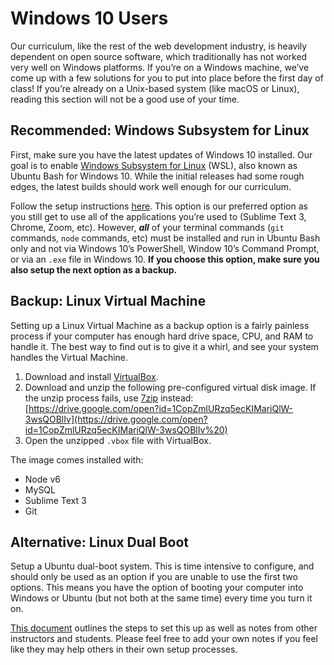 # Windows 10 Users

Our curriculum, like the rest of the web development industry, is heavily dependent on open source software, which traditionally has not worked very well on Windows platforms. If you’re on a Windows machine, we’ve come up with a few solutions for you to put into place before the first day of class! If you’re already on a Unix-based system \(like macOS or Linux\), reading this section will not be a good use of your time.

## Recommended: Windows Subsystem for Linux

First, make sure you have the latest updates of Windows 10 installed. Our goal is to enable [Windows Subsystem for Linux](https://docs.microsoft.com/en-us/windows/wsl/faq) \(WSL\), also known as Ubuntu Bash for Windows 10. While the initial releases had some rough edges, the latest builds should work well enough for our curriculum.

Follow the setup instructions [here](https://www.howtogeek.com/249966/how-to-install-and-use-the-linux-bash-shell-on-windows-10/). This option is our preferred option as you still get to use all of the applications you’re used to \(Sublime Text 3, Chrome, Zoom, etc\). However, _**all**_ of your terminal commands \(`git` commands, `node` commands, etc\) must be installed and run in Ubuntu Bash only and not via Windows 10’s PowerShell, Window 10’s Command Prompt, or via an `.exe` file in Windows 10. **If you choose this option, make sure you also setup the next option as a backup.**

## Backup: Linux Virtual Machine

Setting up a Linux Virtual Machine as a backup option is a fairly painless process if your computer has enough hard drive space, CPU, and RAM to handle it. The best way to find out is to give it a whirl, and see your system handles the Virtual Machine.

1. Download and install [VirtualBox](https://www.virtualbox.org/wiki/Downloads).
2. Download and unzip the following pre-configured virtual disk image. If the unzip process fails, use [7zip](https://www.7-zip.org/) instead: [https://drive.google.com/open?id=1CopZmlURzq5ecKIMariQlW-3wsQOBlIv](https://drive.google.com/open?id=1CopZmlURzq5ecKIMariQlW-3wsQOBlIv%20)
3. Open the unzipped `.vbox` file with VirtualBox.

The image comes installed with:

* Node v6
* MySQL
* Sublime Text 3
* Git

## Alternative: Linux Dual Boot

Setup a Ubuntu dual-boot system. This is time intensive to configure, and should only be used as an option if you are unable to use the first two options. This means you have the option of booting your computer into Windows or Ubuntu \(but not both at the same time\) every time you turn it on.

[This document](https://docs.google.com/document/d/1jTk-tu1IeuztgLze8PFx5vRPVV-rwH8YqCC8hFT0VAM/) outlines the steps to set this up as well as notes from other instructors and students. Please feel free to add your own notes if you feel like they may help others in their own setup processes.



